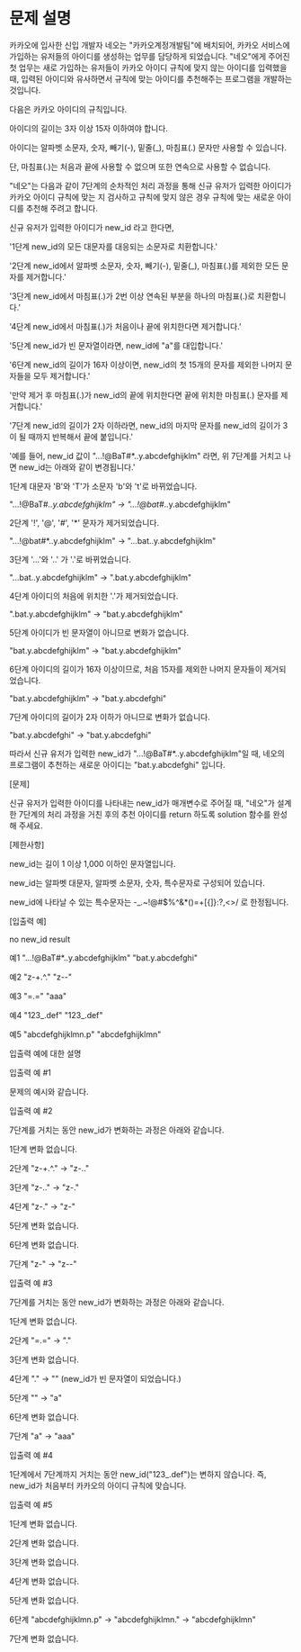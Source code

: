 # 문제 설명
카카오에 입사한 신입 개발자 네오는 "카카오계정개발팀"에 배치되어, 카카오 서비스에 가입하는 유저들의 아이디를 생성하는 업무를 담당하게 되었습니다. "네오"에게 주어진 첫 업무는 새로 가입하는 유저들이 카카오 아이디 규칙에 맞지 않는 아이디를 입력했을 때, 입력된 아이디와 유사하면서 규칙에 맞는 아이디를 추천해주는 프로그램을 개발하는 것입니다.

다음은 카카오 아이디의 규칙입니다.

아이디의 길이는 3자 이상 15자 이하여야 합니다.

아이디는 알파벳 소문자, 숫자, 빼기(-), 밑줄(_), 마침표(.) 문자만 사용할 수 있습니다.

단, 마침표(.)는 처음과 끝에 사용할 수 없으며 또한 연속으로 사용할 수 없습니다.

"네오"는 다음과 같이 7단계의 순차적인 처리 과정을 통해 신규 유저가 입력한 아이디가 카카오 아이디 규칙에 맞는 지 검사하고 규칙에 맞지 않은 경우 규칙에 맞는 새로운 아이디를 추천해 주려고 합니다.

신규 유저가 입력한 아이디가 new_id 라고 한다면,


'1단계 new_id의 모든 대문자를 대응되는 소문자로 치환합니다.'

'2단계 new_id에서 알파벳 소문자, 숫자, 빼기(-), 밑줄(_), 마침표(.)를 제외한 모든 문자를 제거합니다.'

'3단계 new_id에서 마침표(.)가 2번 이상 연속된 부분을 하나의 마침표(.)로 치환합니다.'

'4단계 new_id에서 마침표(.)가 처음이나 끝에 위치한다면 제거합니다.'

'5단계 new_id가 빈 문자열이라면, new_id에 "a"를 대입합니다.'

'6단계 new_id의 길이가 16자 이상이면, new_id의 첫 15개의 문자를 제외한 나머지 문자들을 모두 제거합니다.'

'만약 제거 후 마침표(.)가 new_id의 끝에 위치한다면 끝에 위치한 마침표(.) 문자를 제거합니다.'

'7단계 new_id의 길이가 2자 이하라면, new_id의 마지막 문자를 new_id의 길이가 3이 될 때까지 반복해서 끝에 붙입니다.'

'예를 들어, new_id 값이 "...!@BaT#*..y.abcdefghijklm" 라면, 위 7단계를 거치고 나면 new_id는 아래와 같이 변경됩니다.'

1단계 대문자 'B'와 'T'가 소문자 'b'와 't'로 바뀌었습니다.

"...!@BaT#*..y.abcdefghijklm" → "...!@bat#*..y.abcdefghijklm"


2단계 '!', '@', '#', '*' 문자가 제거되었습니다.

"...!@bat#*..y.abcdefghijklm" → "...bat..y.abcdefghijklm"



3단계 '...'와 '..' 가 '.'로 바뀌었습니다.

"...bat..y.abcdefghijklm" → ".bat.y.abcdefghijklm"


4단계 아이디의 처음에 위치한 '.'가 제거되었습니다.

".bat.y.abcdefghijklm" → "bat.y.abcdefghijklm"



5단계 아이디가 빈 문자열이 아니므로 변화가 없습니다.

"bat.y.abcdefghijklm" → "bat.y.abcdefghijklm"



6단계 아이디의 길이가 16자 이상이므로, 처음 15자를 제외한 나머지 문자들이 제거되었습니다.

"bat.y.abcdefghijklm" → "bat.y.abcdefghi"



7단계 아이디의 길이가 2자 이하가 아니므로 변화가 없습니다.

"bat.y.abcdefghi" → "bat.y.abcdefghi"



따라서 신규 유저가 입력한 new_id가 "...!@BaT#*..y.abcdefghijklm"일 때, 네오의 프로그램이 추천하는 새로운 아이디는 "bat.y.abcdefghi" 입니다.



[문제]

신규 유저가 입력한 아이디를 나타내는 new_id가 매개변수로 주어질 때, "네오"가 설계한 7단계의 처리 과정을 거친 후의 추천 아이디를 return 하도록 solution 함수를 완성해 주세요.



[제한사항]

new_id는 길이 1 이상 1,000 이하인 문자열입니다.

new_id는 알파벳 대문자, 알파벳 소문자, 숫자, 특수문자로 구성되어 있습니다.

new_id에 나타날 수 있는 특수문자는 -_.~!@#$%^&*()=+[{]}:?,<>/ 로 한정됩니다.



[입출력 예]

no	new_id	result

예1	"...!@BaT#*..y.abcdefghijklm"	"bat.y.abcdefghi"

예2	"z-+.^."	"z--"

예3	"=.="	"aaa"

예4	"123_.def"	"123_.def"

예5	"abcdefghijklmn.p"	"abcdefghijklmn"

입출력 예에 대한 설명

입출력 예 #1

문제의 예시와 같습니다.



입출력 예 #2

7단계를 거치는 동안 new_id가 변화하는 과정은 아래와 같습니다.



1단계 변화 없습니다.

2단계 "z-+.^." → "z-.."

3단계 "z-.." → "z-."

4단계 "z-." → "z-"

5단계 변화 없습니다.

6단계 변화 없습니다.

7단계 "z-" → "z--"



입출력 예 #3

7단계를 거치는 동안 new_id가 변화하는 과정은 아래와 같습니다.



1단계 변화 없습니다.

2단계 "=.=" → "."

3단계 변화 없습니다.

4단계 "." → "" (new_id가 빈 문자열이 되었습니다.)

5단계 "" → "a"

6단계 변화 없습니다.

7단계 "a" → "aaa"



입출력 예 #4

1단계에서 7단계까지 거치는 동안 new_id("123_.def")는 변하지 않습니다. 즉, new_id가 처음부터 카카오의 아이디 규칙에 맞습니다.



입출력 예 #5

1단계 변화 없습니다.

2단계 변화 없습니다.

3단계 변화 없습니다.

4단계 변화 없습니다.

5단계 변화 없습니다.

6단계 "abcdefghijklmn.p" → "abcdefghijklmn." → "abcdefghijklmn"

7단계 변화 없습니다.